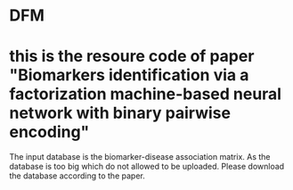 # DFM
# this is the resoure code of paper "Biomarkers identification via a factorization machine-based neural network with binary pairwise encoding"
The input database is the biomarker-disease association matrix. As the database is too big which do not allowed to be uploaded. Please download the database according to the paper.

